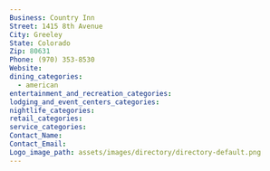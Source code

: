 ```yaml
---
Business: Country Inn
Street: 1415 8th Avenue
City: Greeley
State: Colorado
Zip: 80631
Phone: (970) 353-8530
Website:
dining_categories:
  - american
entertainment_and_recreation_categories:
lodging_and_event_centers_categories:
nightlife_categories:
retail_categories:
service_categories:
Contact_Name:
Contact_Email:
Logo_image_path: assets/images/directory/directory-default.png
---
```



